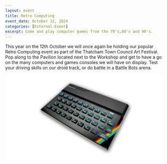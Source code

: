```yaml
---
layout: event
title: Retro Computing
event_date: October 12, 2024
categories: [External-Event]
excerpt: Come and play computer games from the 70's,80's and 90's. 
---
```


This year on the 12th October we will once again be holding our popular Retro Computing event as part of the Thatcham Town Council Art Festival. Pop along to the Pavilion located next to the Workshop and get to have a go on the many computers and games consoles we will have on display. Test your driving skills on our droid track, or do battle in a Battle Bots arena. 

![](/images/sinclair-zx-spectrum.png)
